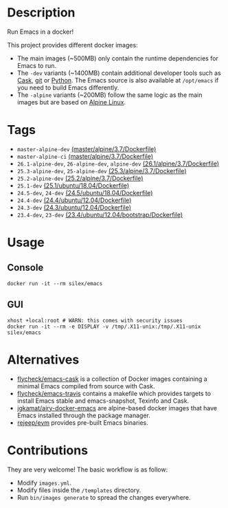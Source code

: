 # Description

Run Emacs in a docker!

This project provides different docker images:

- The main images (~500MB) only contain the runtime dependencies for Emacs to run.
- The `-dev` variants (~1400MB) contain additional developer tools such as [Cask](https://cask.readthedocs.io),
  [git](https://git-scm.com) or [Python](https://www.python.org).  The Emacs source is also available at `/opt/emacs` if
  you need to build Emacs differently.
- The `-alpine` variants (~200MB) follow the same logic as the main images but are based on
  [Alpine Linux](https://alpinelinux.org).

# Tags

- `master-alpine-dev` [(master/alpine/3.7/Dockerfile)](https://github.com/silex/docker-emacs/blob/master/master/alpine/3.7/Dockerfile)
- `master-alpine-ci` [(master/alpine/3.7/Dockerfile)](https://github.com/silex/docker-emacs/blob/master/master/alpine/3.7/Dockerfile)
- `26.1-alpine-dev`, `26-alpine-dev`, `alpine-dev` [(26.1/alpine/3.7/Dockerfile)](https://github.com/silex/docker-emacs/blob/master/26.1/alpine/3.7/Dockerfile)
- `25.3-alpine-dev`, `25-alpine-dev` [(25.3/alpine/3.7/Dockerfile)](https://github.com/silex/docker-emacs/blob/master/25.3/alpine/3.7/Dockerfile)
- `25.2-alpine-dev` [(25.2/alpine/3.7/Dockerfile)](https://github.com/silex/docker-emacs/blob/master/25.2/alpine/3.7/Dockerfile)
- `25.1-dev` [(25.1/ubuntu/18.04/Dockerfile)](https://github.com/silex/docker-emacs/blob/master/25.1/ubuntu/18.04/Dockerfile)
- `24.5-dev`, `24-dev` [(24.5/ubuntu/18.04/Dockerfile)](https://github.com/silex/docker-emacs/blob/master/24.5/ubuntu/18.04/Dockerfile)
- `24.4-dev` [(24.4/ubuntu/12.04/Dockerfile)](https://github.com/silex/docker-emacs/blob/master/24.4/ubuntu/12.04/Dockerfile)
- `24.3-dev` [(24.3/ubuntu/12.04/Dockerfile)](https://github.com/silex/docker-emacs/blob/master/24.3/ubuntu/12.04/Dockerfile)
- `23.4-dev`, `23-dev` [(23.4/ubuntu/12.04/bootstrap/Dockerfile)](https://github.com/silex/docker-emacs/blob/master/23.4/ubuntu/12.04/bootstrap/Dockerfile)

# Usage

## Console

``` shell
docker run -it --rm silex/emacs
```

## GUI

``` shell
xhost +local:root # WARN: this comes with security issues
docker run -it --rm -e DISPLAY -v /tmp/.X11-unix:/tmp/.X11-unix silex/emacs
```

# Alternatives

- [flycheck/emacs-cask](https://hub.docker.com/r/flycheck/emacs-cask) is a collection of Docker images containing a
  minimal Emacs compiled from source with Cask.
- [flycheck/emacs-travis](https://github.com/flycheck/emacs-travis) contains a makefile which provides targets to
  install Emacs stable and emacs-snapshot, Texinfo and Cask.
- [jgkamat/airy-docker-emacs](https://github.com/jgkamat/airy-docker-emacs) are alpine-based docker images that have
  Emacs installed through the package manager.
- [rejeep/evm](https://github.com/rejeep/evm) provides pre-built Emacs binaries.

# Contributions

They are very welcome! The basic workflow is as follow:

- Modify `images.yml`.
- Modify files inside the `/templates` directory.
- Run `bin/images generate` to spread the changes everywhere.
